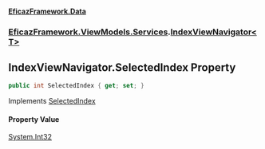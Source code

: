 #### [EficazFramework.Data](EficazFrameworkData.md 'EficazFramework Data')
### [EficazFramework.ViewModels.Services](EficazFrameworkData.md#EficazFramework.ViewModels.Services 'EficazFramework.ViewModels.Services').[IndexViewNavigator&lt;T&gt;](EficazFramework.ViewModels.Services/IndexViewNavigator_T_.md 'EficazFramework.ViewModels.Services.IndexViewNavigator<T>')

## IndexViewNavigator<T>.SelectedIndex Property

```csharp
public int SelectedIndex { get; set; }
```

Implements [SelectedIndex](https://docs.microsoft.com/en-us/dotnet/api/EficazFramework.Navigation.IIndexViewNavigator.SelectedIndex 'EficazFramework.Navigation.IIndexViewNavigator.SelectedIndex')

#### Property Value
[System.Int32](https://docs.microsoft.com/en-us/dotnet/api/System.Int32 'System.Int32')